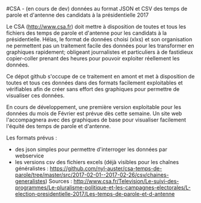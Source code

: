 #CSA - (en cours de dev) données au format JSON et CSV des temps de parole et d'antenne des candidats à la présidentielle 2017

Le CSA (http://www.csa.fr) doit mettre à disposition de toutes et tous les fichiers des temps de parole et d'antenne pour les candidats à la présidentielle. Hélas, le format de données choisi (xlxs) et son organisation ne permettent pas un traitement facile des données pour les transformer en graphiques rapidement; obligeant journalistes et particuliers à de fastidieux copier-coller prenant des heures pour pouvoir exploiter réellement les données.

Ce dépot github s'occupe de ce traitement en amont et met à disposition de toutes et tous ces données dans des formats facilement exploitables et vérifiables afin de créer sans effort des graphiques pour permettre de visualiser ces données.

En cours de développement, une première version exploitable pour les données du mois de Février est prévue dès cette semaine. Un site web l'accompagnera avec des graphiques de base pour visualiser facilement l'équité des temps de parole et d'antenne.

Les formats prévus :
- des json simples pour permettre d'interroger les données par webservice
- les versions csv des fichiers excels (déjà visibles pour les chaînes généralistes : https://github.com/nyl-auster/csa-temps-de-parole/tree/master/src/2017-02-01--2017-02-26/csv/chaines-generalistes)
Sources :
http://www.csa.fr/Television/Le-suivi-des-programmes/Le-pluralisme-politique-et-les-campagnes-electorales/L-election-presidentielle-2017/Les-temps-de-parole-et-d-antenne

